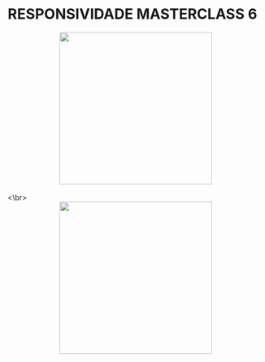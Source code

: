 # RESPONSIVIDADE MASTERCLASS 6


        


<div align="center">
<img src="https://user-images.githubusercontent.com/58519231/201108632-d912d72d-e73f-405f-92b1-60480d89a5ce.png" width="300px" />
</div>
<br><\br>

<div align="center">
<img src="https://user-images.githubusercontent.com/58519231/201108640-9f575fac-8dde-4d5f-80cc-543e3a298adb.png" width="300px" />
</div>
 
 
 
 
